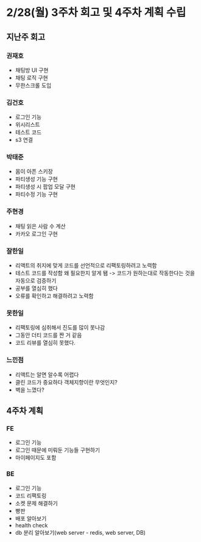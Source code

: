 # 2/28(월) 3주차 회고 및 4주차 계획 수립

## 지난주 회고

### 권재호

- 채팅방 UI 구현
- 채팅 로직 구현
- 무한스크롤 도입

### 김건호

- 로그인 기능
- 위시리스트
- 테스트 코드
- s3 연결

### 박태준

- 몸이 아픈 스키장
- 파티생성 기능 구현
- 파티생성 시 팝업 모달 구현
- 파티수정 기능 구현

### 주현경

- 채팅 읽은 사람 수 계산
- 카카오 로그인 구현

### 잘한일

- 리액트의 취지에 맞게 코드를 선언적으로 리팩토링하려고 노력함
- 테스트 코드를 작성함 왜 필요한지 알게 됌 -> 코드가 원하는대로 작동한다는 것을 자동으로 검증하기
- 공부를 열심히 했다
- 오류를 확인하고 해결하려고 노력함

### 못한일

- 리팩토링에 심취해서 진도를 많이 못나감
- 그동안 더티 코드를 짠 거 같음
- 코드 리뷰를 열심히 못했다.

### 느낀점

- 리액트는 알면 알수록 어렵다
- 클린 코드가 중요하다 객체지향이란 무엇인지?
- 벽을 느꼈다?

## 4주차 계획

### FE

- 로그인 기능
- 로그인 때문에 미뤄둔 기능들 구현하기
- 마이페이지도 포함

### BE

- 로그인 기능
- 코드 리팩토링
- 소켓 문제 해결하기
- 빵판
- 배포 알아보기
- health check
- db 분리 알아보기(web server - redis, web server, DB)
